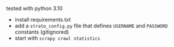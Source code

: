 tested with python 3.10

- install requirements.txt
- add a `strato_config.py` file that defines `USERNAME` and `PASSWORD` constants (gitignored)
- start with `scrapy crawl statistics`

